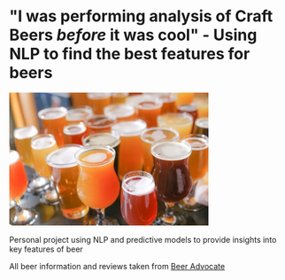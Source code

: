 # "I was performing analysis of Craft Beers <i>before</i> it was cool" - Using NLP to find the best features for beers

<img src="beers_image.jpeg" width="360" alt="Pictured: What I needed to get through my data cleaning">

Personal project using NLP and predictive models to provide insights into key features of beer

All beer information and reviews taken from [Beer Advocate](www.beeradvocate.com)
